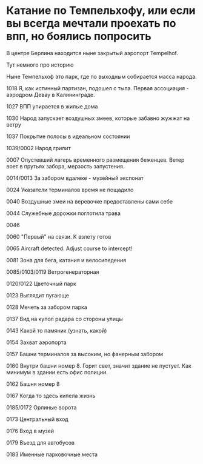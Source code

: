 # Катание по Темпельхофу, или если вы всегда мечтали проехать по впп, но боялись попросить

В центре Берлина находится ныне закрытый аэропорт Tempelhof.

Тут немного про историю

Ныне Темпельхоф это парк, где по выходным собирается масса народа.

1018
Я, как истинный партизан, подошел с тыла. Первая ассоциация - аэродром Девау в Калининграде.

1027
ВПП упирается в жилые дома

1030
Народ запускает воздушных змеев, которые забавно жужжат на ветру

1037
Покрытие полосы в идеальном состоянии

1039/0002
Народ грилит

0007
Опустевший лагерь временного размещения беженцев. Ветер воет в прутьях забора, мерзость запустения.

0014/0013
За забором вдалеке - музейный экспонат

0024
Указатели терминалов время не пощадило

0040
Воздушные змеи на веревочке предоставлены сами себе

0044
Служебные дорожки поглотила трава

0046


0060
"Первый" на связи. К взлету готов

0065
Aircraft detected. Adjust course to intercept!

0081
Зона для бега, катания и велосипедения

0085/0103/0119
Ветрогенераторная

0120/0122
Цветочный парк

0123
Выглядит пугающе

0128
Мечеть за забором парка

0137
Вид на купол радара со стороны улицы

0143
Какой то памяник (узнать, какой)

0154
Захват аэропорта

0157
Башни терминалов за высоким, но фанерным забором

0160
Внутри башни номер 8. Горит свет, значит здание не пустует. Как минимум в здании есть офис полиции.

0162
Башня номер 8

0167
Когда то здесь кипела жизнь

0185/0172
Орлиные ворота

0173
Центральный вход

0176
Вход в музей

0179
Въезд для автобусов

0183
Именные парковочные места

